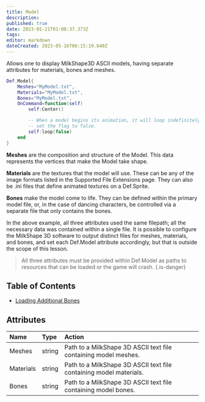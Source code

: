 ```yaml
---
title: Model
description: 
published: true
date: 2023-05-21T01:08:37.373Z
tags: 
editor: markdown
dateCreated: 2023-05-16T06:15:19.640Z
---
```


Allows one to display MilkShape3D ASCII models, having separate attributes for materials, bones and meshes.

```lua
Def.Model{
	Meshes="MyModel.txt",
	Materials="MyModel.txt",
	Bones="MyModel.txt",
	OnCommand=function(self)
		self:Center()

		-- When a model begins its animation, it will loop indefinitely. To stop that, use the loop command to
		-- set the flag to false.
		self:loop(false)
	end
}
```

**Meshes** are the composition and structure of the Model. This data represents the vertices that make the Model take shape.

**Materials** are the textures that the model will use. These can be any of the image formats listed in the Supported File Extensions page. They can also be .ini files that define animated textures on a Def.Sprite.

**Bones** make the model come to life. They can be defined within the primary model file, or, in the case of dancing characters, be controlled via a separate file that only contains the bones.

In the above example, all three attributes used the same filepath; all the necessary data was contained within a single file. It is possible to configure the MilkShape 3D software to output distinct files for meshes, materials, and bones, and set each Def.Model attribute accordingly, but that is outside the scope of this lesson.

> All three attributes must be provided within Def.Model as paths to resources that can be loaded or the game will crash.
{.is-danger}

## Table of Contents

- [Loading Additional Bones](/en/dev/actors/actortypes/model/Model-LoadingMoreBones)

## Attributes

| Name | Type | Action |
| :--- | :--- | :----- |
Meshes | string | Path to a MilkShape 3D ASCII text file containing model meshes.
Materials | string | Path to a MilkShape 3D ASCII text file containing model materials.
Bones | string | Path to a MilkShape 3D ASCII text file containing model bones.